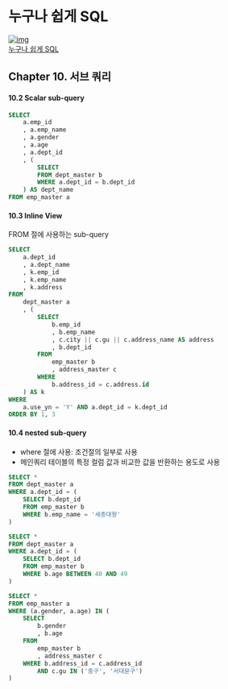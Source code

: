 # 누구나 쉽게 SQL

[![img](https://image.aladin.co.kr/product/19415/10/cover200/k582635314_1.jpg)](https://www.aladin.co.kr/shop/wproduct.aspx?ItemId=194151006) <br />
[누구나 쉽게 SQL](https://www.aladin.co.kr/shop/wproduct.aspx?ItemId=194151006)

## Chapter 10. 서브 쿼리

#### 10.2 Scalar sub-query

```sql
SELECT
    a.emp_id
    , a.emp_name
    , a.gender
    , a.age
    , a.dept_id
    , (
        SELECT
        FROM dept_master b
        WHERE a.dept_id = b.dept_id
    ) AS dept_name
FROM emp_master a
```

#### 10.3 Inline View

FROM 절에 사용하는 sub-query

```sql
SELECT
    a.dept_id
    , a.dept_name
    , k.emp_id
    , k.emp_name
    , k.address
FROM
    dept_master a
    , (
        SELECT
            b.emp_id
            , b.emp_name
            , c.city || c.gu || c.address_name AS address
            , b.dept_id
        FROM
            emp_master b
            , address_master c
        WHERE
            b.address_id = c.address.id
    ) AS k
WHERE
    a.use_yn = 'Y' AND a.dept_id = k.dept_id
ORDER BY 1, 3
```

#### 10.4 nested sub-query

- where 절에 사용: 조건절의 일부로 사용
- 메인쿼리 테이블의 특정 컬럼 값과 비교한 값을 반환하는 용도로 사용

```sql
SELECT *
FROM dept_master a
WHERE a.dept_id = (
    SELECT b.dept_id
    FROM emp_master b
    WHERE b.emp_name = '세종대왕'
)
```

```sql
SELECT *
FROM dept_master a
WHERE a.dept_id = (
    SELECT b.dept_id
    FROM emp_master b
    WHERE b.age BETWEEN 40 AND 49
)
```

```sql
SELECT *
FROM emp_master a
WHERE (a.gender, a.age) IN (
    SELECT
        b.gender
        , b.age
    FROM
        emp_master b
        , address_master c
    WHERE b.address_id = c.address_id
        AND c.gu IN ('중구', '서대문구')
)
```
